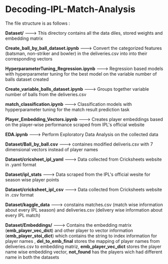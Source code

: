# Decoding-IPL-Match-Analysis

The file structure is as follows :

**Dataset/** ---> This directory contains all the data diles, stored weights and embedding matrix 

**Create_ball_by_ball_dataset.ipynb** ---> Convert the categorized features (batsman, non-striker and bowler) in the deliveries.csv into into their corresponding vectors

**HyperparameterTuning_Regression.ipynb** ---> Regression based models with hyperparameter tuning for the best model on the variable number of balls dataset created 

**Create_variable_balls_dataset.ipynb** ---> Groups together variable number of balls from the deliveries.csv 

**match_classification.ipynb** ---> Classification models with hypperparameter tuning for the match result prediction task                         

**Player_Embedding_Vectors.ipynb** ---> Creates player embeddings based on the player-wise performance scraped from IPL's official website 

**EDA.ipynb** ---> Perform Exploratory Data Analysis on the collected data 

**Dataset/Ball_by_ball.csv** ---> containes modified deliveris.csv with 7 dimensional vectors instead of player names 

**Dataset/cricsheet_ipl_yaml** --->  Data collected from Cricksheets website in .yaml format  

**Dataset/ipl_stats** ---> Data scraped from the IPL's official wesite for season wise player points

**Dataset/cricksheet_ipl_csv** ---> Data collected from Cricksheets website in .csv format   

**Dataset/kaggle_data** ---> constains matches.csv (match wise information about every IPL season) and deliveries.csv (delivery wise information about every IPL match)

**Dataset/Embeddings/** ---> Contains the embedding matrix (**emb_player_vec_dict**) and other player to vector information (**emb_player_stoi_dict**) which contains the string to index information for player names , **del_to_emb_final** stores the mapping of player names from deliveries.csv to embedding matriz, **emb_player_vec_dict** stores the player name wise embedding vector, **not_found** has the players wich had different name in both the datasets 




